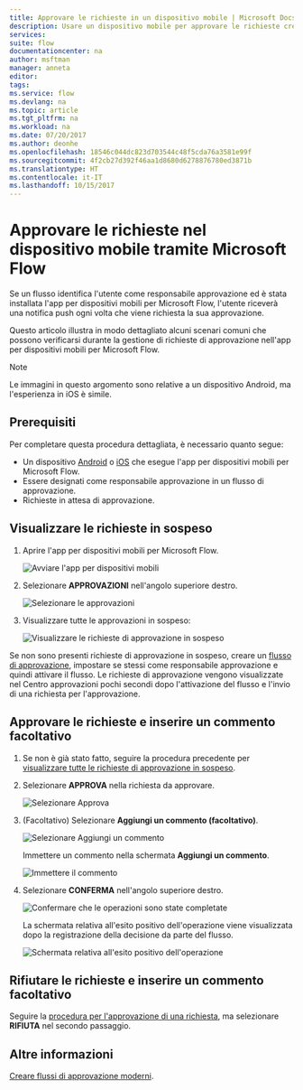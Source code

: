 ```yaml
---
title: Approvare le richieste in un dispositivo mobile | Microsoft Docs
description: Usare un dispositivo mobile per approvare le richieste create in Microsoft Flow.
services: 
suite: flow
documentationcenter: na
author: msftman
manager: anneta
editor: 
tags: 
ms.service: flow
ms.devlang: na
ms.topic: article
ms.tgt_pltfrm: na
ms.workload: na
ms.date: 07/20/2017
ms.author: deonhe
ms.openlocfilehash: 18546c044dc823d703544c48f5cda76a3581e99f
ms.sourcegitcommit: 4f2cb27d392f46aa1d8680d6278876780ed3871b
ms.translationtype: HT
ms.contentlocale: it-IT
ms.lasthandoff: 10/15/2017
---
```

# <a name="approve-requests-on-your-mobile-device-by-using-microsoft-flow"></a>Approvare le richieste nel dispositivo mobile tramite Microsoft Flow
Se un flusso identifica l'utente come responsabile approvazione ed è stata installata l'app per dispositivi mobili per Microsoft Flow, l'utente riceverà una notifica push ogni volta che viene richiesta la sua approvazione.

Questo articolo illustra in modo dettagliato alcuni scenari comuni che possono verificarsi durante la gestione di richieste di approvazione nell'app per dispositivi mobili per Microsoft Flow.

> [!NOTE]
> Le immagini in questo argomento sono relative a un dispositivo Android, ma l'esperienza in iOS è simile.
> 
> 

## <a name="prerequisites"></a>Prerequisiti
Per completare questa procedura dettagliata, è necessario quanto segue:

* Un dispositivo [Android](https://aka.ms/flowmobiledocsandroid) o [iOS](https://aka.ms/flowmobiledocsios) che esegue l'app per dispositivi mobili per Microsoft Flow.
* Essere designati come responsabile approvazione in un flusso di approvazione.
* Richieste in attesa di approvazione.

## <a name="view-pending-requests"></a>Visualizzare le richieste in sospeso
1. Aprire l'app per dispositivi mobili per Microsoft Flow.
   
    ![Avviare l'app per dispositivi mobili](./media/mobile-approvals/open-app.png)
2. Selezionare **APPROVAZIONI** nell'angolo superiore destro.
   
    ![Selezionare le approvazioni](./media/mobile-approvals/select-approvals.png)
3. Visualizzare tutte le approvazioni in sospeso:
   
    ![Visualizzare le richieste di approvazione in sospeso](./media/mobile-approvals/show-pending-approval-requests.png)

Se non sono presenti richieste di approvazione in sospeso, creare un [flusso di approvazione](modern-approvals.md), impostare se stessi come responsabile approvazione e quindi attivare il flusso. Le richieste di approvazione vengono visualizzate nel Centro approvazioni pochi secondi dopo l'attivazione del flusso e l'invio di una richiesta per l'approvazione.

## <a name="approve-requests-and-leave-an-optional-comment"></a>Approvare le richieste e inserire un commento facoltativo
1. Se non è già stato fatto, seguire la procedura precedente per [visualizzare tutte le richieste di approvazione in sospeso](mobile-approvals.md#view-pending-approval-requests).
2. Selezionare **APPROVA** nella richiesta da approvare.
   
    ![Selezionare Approva](./media/mobile-approvals/select-approve.png)
3. (Facoltativo) Selezionare **Aggiungi un commento (facoltativo)**.
   
    ![Selezionare Aggiungi un commento](./media/mobile-approvals/select-add-comment.png)
   
    Immettere un commento nella schermata **Aggiungi un commento**.
   
    ![Immettere il commento](./media/mobile-approvals/enter-comment-for-approval.png)
4. Selezionare **CONFERMA** nell'angolo superiore destro.
   
    ![Confermare che le operazioni sono state completate](./media/mobile-approvals/tap-confirm-button.png)
   
    La schermata relativa all'esito positivo dell'operazione viene visualizzata dopo la registrazione della decisione da parte del flusso.
   
    ![Schermata relativa all'esito positivo dell'operazione](./media/mobile-approvals/approved.png)

## <a name="reject-requests-and-leave-an-optional-comment"></a>Rifiutare le richieste e inserire un commento facoltativo
Seguire la [procedura per l'approvazione di una richiesta](mobile-approvals.md#approve-requests-and-leave-an-optional-comment), ma selezionare **RIFIUTA** nel secondo passaggio.

## <a name="learn-more"></a>Altre informazioni
[Creare flussi di approvazione moderni](modern-approvals.md).

